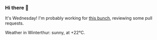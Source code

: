 ### Hi there :wave:

It's Wednesday! I'm probably working for [this bunch](https://github.com/kohofinancial), reviewing some pull requests.

Weather in Winterthur: sunny, at +22°C.
